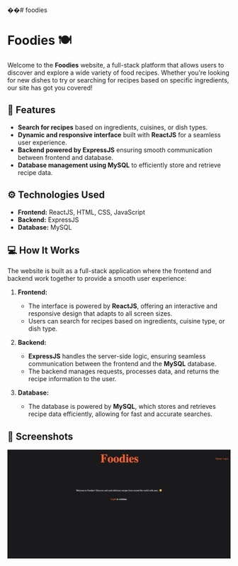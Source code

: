 ��#   f o o d i e s 

# Foodies 🍽️

Welcome to the **Foodies** website, a full-stack platform that allows users to discover and explore a wide variety of food recipes. Whether you're looking for new dishes to try or searching for recipes based on specific ingredients, our site has got you covered!

## 🚀 Features
- **Search for recipes** based on ingredients, cuisines, or dish types.
- **Dynamic and responsive interface** built with **ReactJS** for a seamless user experience.
- **Backend powered by ExpressJS** ensuring smooth communication between frontend and database.
- **Database management using MySQL** to efficiently store and retrieve recipe data.

## ⚙️ Technologies Used
- **Frontend:** ReactJS, HTML, CSS, JavaScript
- **Backend:** ExpressJS
- **Database:** MySQL

## 💻 How It Works
The website is built as a full-stack application where the frontend and backend work together to provide a smooth user experience:

1. **Frontend:** 
   - The interface is powered by **ReactJS**, offering an interactive and responsive design that adapts to all screen sizes.
   - Users can search for recipes based on ingredients, cuisine type, or dish type.

2. **Backend:** 
   - **ExpressJS** handles the server-side logic, ensuring seamless communication between the frontend and the **MySQL** database.
   - The backend manages requests, processes data, and returns the recipe information to the user.

3. **Database:** 
   - The database is powered by **MySQL**, which stores and retrieves recipe data efficiently, allowing for fast and accurate searches.

## 📸 Screenshots

![Foodies Website Screenshot](https://github.com/ARMAN8910/foodies/blob/cec97a64e3456b74726416934e75eb989dc82cfb/ph1.jpeg)
